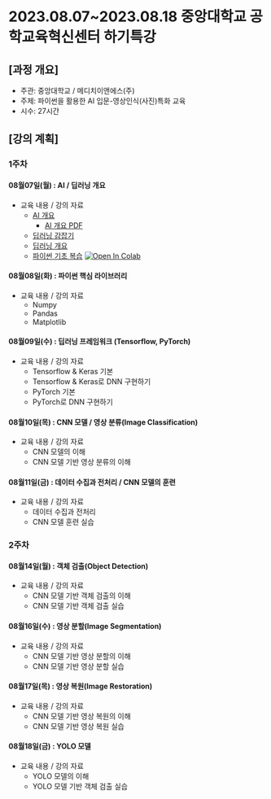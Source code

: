 # 2023.08.07\~2023.08.18 중앙대학교 공학교육혁신센터 하기특강

## \[과정 개요]

* 주관: 중앙대학교 / 메디치이앤에스(주)
* 주제: 파이썬을 활용한 AI 입문-영상인식(사진)특화 교육
* 시수: 27시간

## \[강의 계획]

### 1주차

#### 08월07일(월) : AI / 딥러닝 개요

* 교육 내용 / 강의 자료
  * [AI 개요](../LectureFiles/AI01_AI개요.pdf)
    * [AI 개요 PDF](https://drive.google.com/file/d/18rynnh_SCYMDuVhLpnibuoyoREWjtRD9/view?usp=sharing)
  * [딥러닝 감잡기](https://drive.google.com/file/d/1eigN8ZV6LSZxHSYVRhWKmqSGDI6qHYW6/view?usp=sharing)
  * [딥러닝 개요](https://drive.google.com/file/d/1eigN8ZV6LSZxHSYVRhWKmqSGDI6qHYW6/view?usp=sharing)
  * [파이썬 기초 복습](../Material/Python/03\_Matplotlib.ipynb) [![Open In Colab](https://colab.research.google.com/assets/colab-badge.svg)](https://colab.research.google.com/github/aidalabs/Lectures/blob/main/Material/Python/01\_Python\_Basic.ipynb)

#### 08월08일(화) : 파이썬 핵심 라이브러리

* 교육 내용 / 강의 자료
  * Numpy
  * Pandas
  * Matplotlib

#### 08월09일(수) : 딥러닝 프레임워크 (Tensorflow, PyTorch)

* 교육 내용 / 강의 자료
  * Tensorflow & Keras 기본
  * Tensorflow & Keras로 DNN 구현하기
  * PyTorch 기본
  * PyTorch로 DNN 구현하기

#### 08월10일(목) : CNN 모델 / 영상 분류(Image Classification)

* 교육 내용 / 강의 자료
  * CNN 모델의 이해
  * CNN 모델 기반 영상 분류의 이해

#### 08월11일(금) : 데이터 수집과 전처리 / CNN 모델의 훈련

* 교육 내용 / 강의 자료
  * 데이터 수집과 전처리
  * CNN 모델 훈련 실습


### 2주차

#### 08월14일(월) : 객체 검출(Object Detection)

* 교육 내용 / 강의 자료
  * CNN 모델 기반 객체 검출의 이해
  * CNN 모델 기반 객체 검출 실습

#### 08월16일(수) : 영상 분할(Image Segmentation)

* 교육 내용 / 강의 자료
  * CNN 모델 기반 영상 분할의 이해
  * CNN 모델 기반 영상 분할 실습

#### 08월17일(목) : 영상 복원(Image Restoration)

* 교육 내용 / 강의 자료
  * CNN 모델 기반 영상 복원의 이해
  * CNN 모델 기반 영상 복원 실습

#### 08월18일(금) : YOLO 모델

* 교육 내용 / 강의 자료
  * YOLO 모델의 이해
  * YOLO 모델 기반 객체 검출 실습
